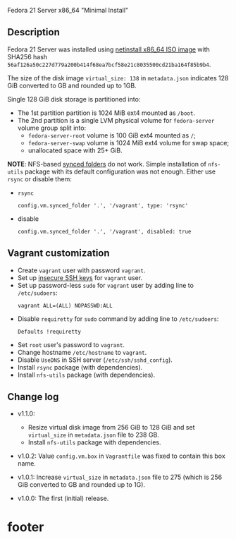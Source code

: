 
Fedora 21 Server x86_64 "Minimal Install"

## Description ##

Fedora 21 Server was installed using [netinstall x86_64 ISO image][1] with
SHA256 hash `56af126a50c227d779a200b414f68ea7bcf58e21c8035500cd21ba164f85b9b4`.

The size of the disk image `virtual_size: 138` in `metadata.json` indicates
128 GiB converted to GB and rounded up to 1GB.

Single 128 GiB disk storage is partitioned into:
  * The 1st partition partition is 1024 MiB ext4 mounted as `/boot`.
  * The 2nd partition is a single LVM physical volume for `fedora-server`
    volume group split into:
    * `fedora-server-root` volume is 100 GiB ext4 mounted as `/`;
    * `fedora-server-swap` volume is 1024 MiB ext4 volume for swap space;
    * unallocated space with 25+ GiB.

**NOTE**: NFS-based [synced folders][3] do not work.
Simple installation of `nfs-utils` package with its default configuration
was not enough. Either use `rsync` or disable them:
  * `rsync`
    ```
    config.vm.synced_folder '.', '/vagrant', type: 'rsync'
    ```
  * disable
    ```
    config.vm.synced_folder '.', '/vagrant', disabled: true
    ```

## Vagrant customization ##

* Create `vagrant` user with password `vagrant`.
* Set up [insecure SSH keys][2] for `vagrant` user.
* Set up  password-less `sudo` for `vagrant` user by adding line
  to `/etc/sudoers`:
  ```
  vagrant ALL=(ALL) NOPASSWD:ALL
  ```
* Disable `requiretty` for `sudo` command by adding line
  to `/etc/sudoers`:
  ```
  Defaults !requiretty
  ```
* Set `root` user's password to `vagrant`.
* Change hostname `/etc/hostname` to `vagrant`.
* Disable `UseDNS` in SSH server (`/etc/ssh/sshd_config`).
* Install `rsync` package (with dependencies).
* Install `nfs-utils` package (with dependencies).

## Change log ##

* v1.1.0:
  * Resize virtual disk image from 256 GiB to 128 GiB and
    set `virtual_size` in `metadata.json` file to 238 GB.
  * Install `nfs-utils` package with dependencies.

* v1.0.2:
  Value `config.vm.box` in `Vagrantfile` was fixed to contain this box name.

* v1.0.1:
  Increase `virtual_size` in `metadata.json` file to 275 (which is
  256 GiB converted to GB and rounded up to 1G).

* v1.0.0:
  The first (initial) release.

# footer #

[1]: http://download.fedoraproject.org/pub/fedora/linux/releases/21/Server/x86_64/iso/Fedora-Server-netinst-x86_64-21.iso
[2]: https://github.com/mitchellh/vagrant/tree/master/keys
[3]: http://docs.vagrantup.com/v2/synced-folders/

